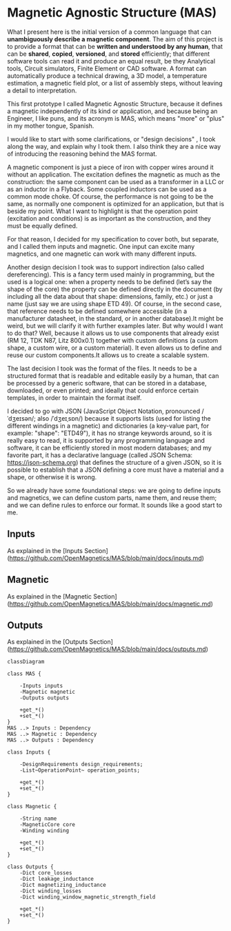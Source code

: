 # Magnetic Agnostic Structure (MAS)

What I present here is the initial version of a common language that can **unambiguously describe a magnetic component**. The aim of this project is to provide a format that can be **written and understood by any human**, that can be **shared**, **copied**, **versioned**, and **stored** efficiently; that different software tools can read it and produce an equal result, be they Analytical tools, Circuit simulators, Finite Element or CAD software. A format can automatically produce a technical drawing, a 3D model, a temperature estimation, a magnetic field plot, or a list of assembly steps, without leaving a detail to interpretation.

This first prototype I called Magnetic Agnostic Structure, because it defines a magnetic independently of its kind or application, and because being an Engineer, I like puns, and its acronym is MAS, which means "more" or "plus" in my mother tongue, Spanish.

I would like to start with some clarifications, or "design decisions" , I took along the way, and explain why I took them. I also think they are a nice way of introducing the reasoning behind the MAS format.

A magnetic component is just a piece of iron with copper wires around it without an application. The excitation defines the magnetic as much as the construction: the same component can be used as a transformer in a LLC or as an inductor in a Flyback. Some coupled inductors can be used as a common mode choke. Of course, the performance is not going to be the same, as normally one component is optimized for an application, but that is beside my point. What I want to highlight is that the operation point (excitation and conditions) is as important as the construction, and they must be equally defined.

For that reason, I decided for my specification to cover both, but separate, and I called them inputs and magnetic. One input can excite many magnetics, and one magnetic can work with many different inputs.

Another design decision I took was to support indirection (also called dereferencing). This is a fancy term used mainly in programming, but the used is a logical one: when a property needs to be defined (let’s say the shape of the core) the property can be defined directly in the document (by including all the data about that shape: dimensions, family, etc.) or just a name (just say we are using shape ETD 49). Of course, in the second case, that reference needs to be defined somewhere accessible (in a manufacturer datasheet, in the standard, or in another database).It might be weird, but we will clarify it with further examples later. But why would I want to do that? Well, because it allows us to use components that already exist (RM 12, TDK N87, Litz 800x0.1) together with custom definitions (a custom shape, a custom wire, or a custom material). It even allows us to define and reuse our custom components.It allows us to create a scalable system.

The last decision I took was the format of the files. It needs to be a structured format that is readable and editable easily by a human, that can be processed by a generic software, that can be stored in a database, downloaded, or even printed; and ideally that could enforce certain templates, in order to maintain the format itself.

I decided to go with JSON (JavaScript Object Notation, pronounced /ˈdʒeɪsən/; also /ˈdʒeɪˌsɒn/) because it supports lists (used for listing the different windings in a magnetic) and dictionaries (a key-value part, for example: "shape": "ETD49"), it has no strange keywords around, so it is really easy to read, it is supported by any programming language and software, it can be efficiently stored in most modern databases; and my favorite part, it has a declarative language (called JSON Schema: https://json-schema.org) that defines the structure of a given JSON, so it is possible to establish that a JSON defining a core must have a material and a shape, or otherwise it is wrong.

So we already have some foundational steps: we are going to define inputs and magnetics, we can define custom parts, name them, and reuse them; and we can define rules to enforce our format. It sounds like a good start to me.

## Inputs
As explained in the [Inputs Section] (https://github.com/OpenMagnetics/MAS/blob/main/docs/inputs.md)

## Magnetic
As explained in the [Magnetic Section] (https://github.com/OpenMagnetics/MAS/blob/main/docs/magnetic.md)

## Outputs
As explained in the [Outputs Section] (https://github.com/OpenMagnetics/MAS/blob/main/docs/outputs.md)


```mermaid
classDiagram

class MAS {
    
    -Inputs inputs
    -Magnetic magnetic
    -Outputs outputs

    +get_*()
    +set_*()   
}
MAS ..> Inputs : Dependency
MAS ..> Magnetic : Dependency
MAS ..> Outputs : Dependency

class Inputs {
    
    -DesignRequirements design_requirements;
    -List~OperationPoint~ operation_points;

    +get_*()
    +set_*()    
}

class Magnetic {
    
    -String name
    -MagneticCore core
    -Winding winding

    +get_*()
    +set_*()
}

class Outputs {
    -Dict core_losses
    -Dict leakage_inductance
    -Dict magnetizing_inductance
    -Dict winding_losses
    -Dict winding_window_magnetic_strength_field

    +get_*()
    +set_*()
}

```
